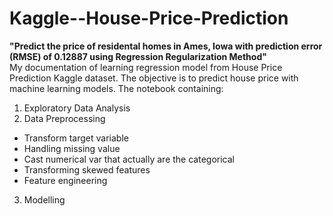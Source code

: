 # Kaggle--House-Price-Prediction
**"Predict the price of residental homes in Ames, Iowa with prediction error (RMSE) of 0.12887 using Regression Regularization Method"**
<br>
My documentation of learning regression model from House Price Prediction Kaggle dataset. The objective is to predict house price with machine learning models.
The notebook containing:
1. Exploratory Data Analysis
2. Data Preprocessing
 - Transform target variable
 - Handling missing value
 - Cast numerical var that actually are the categorical
 - Transforming skewed features
 - Feature engineering
3. Modelling



